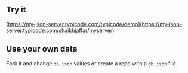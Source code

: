 ## Try it

[https://my-json-server.typicode.com/typicode/demo](https://my-json-server.typicode.com/shaikhjaffar/myserver)

## Use your own data

Fork it and change `db.json` values or create a repo with a `db.json` file.
